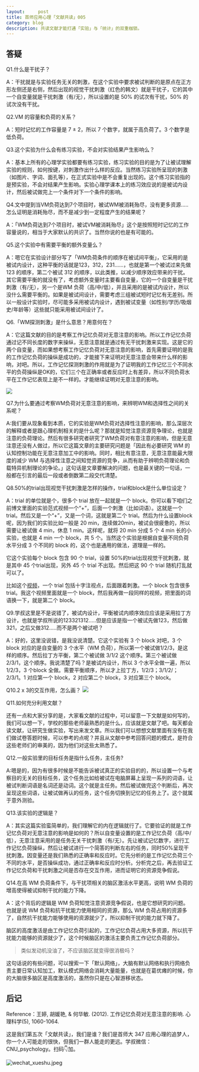 ```yaml
---
layout:     post
title: 首师应用心理「文献共读」005
category: blog
description: 共读文献才能打通「实验」与「统计」的双重枷锁。
---
```



## 答疑

Q1.什么是干扰子？

A：干扰就是与实验任务无关的刺激，在这个实验中要求被试判断的是原点在正方形左侧还是右侧，然后出现的视觉干扰刺激（红色的韩文）就是干扰子，它的其中一个自变量就是干扰刺激（有/无），所以设置的是 50% 的试次有干扰，50% 的试次没有干扰。

Q2.VM 的容量和负荷的关系？

A：短时记忆的工作容量是 7 ± 2，所以 7 个数字，就属于高负荷了。3 个数字是低负荷。

Q3.这个实验为什么会有练习实验，不会对实验结果产生影响么？

A：基本上所有的心理学实验都要有练习实验，练习实验的目的是为了让被试理解实验的规则，如何按键，对刺激作出什么样的反应。当然练习实验所呈现的刺激（如图片、字词、面孔等），在正式实验中是不会重复出现的。这个练习实验指的是预实验，不会对结果产生影响。实验心理学课本上的练习效应说的是被试内设计，然后被试做完上一个条件对下一个条件的影响。

Q4.文中提到当VM负荷达到7个项目时，被试WM被消耗殆尽，没有更多资源.....怎么证明是消耗殆尽，而不是减少到一定程度产生的结果呢？

A：「WM负荷达到7个项目时，被试VM被消耗殆尽」这个是按照短时记忆的工作容量说的，相当于大家默认的共识了。当然你说的也是有可能的。

Q5.这个实验中有需要平衡的额外变量么？

A：嗯它在实验设计部分写了「WM负荷条件的顺序在被试间平衡」，它采用的是被试内设计，这种平衡的话就是123，312，231……，也就是第一个被试过来先做 123 的顺序，第二个被试 312 的顺序，以此类推，以减少顺序效应带来的干扰。其它需要平衡的就没有了，考虑额外变量时主要看自变量，它的一个自变量是干扰刺激（有/无），另一个是WM 负荷（高/中/低），并且采用的是被试内设计，所以没什么需要平衡的。如果是被试间设计，需要考虑三组被试短时记忆有无差别。所以一般设计实验时，尽可能多采用被试内设计，遇到被试变量（如性别/学历/吸烟史/年龄等）这些就只能采用被试间设计了。

Q6.「WM探测刺激」是什么意思？用意何在？

A：它这篇文献的目的是考察工作记忆负荷对无意注意的影响。所以工作记忆负荷通过记不同长度的数字来操纵，无意注意就是通过有无干扰刺激来实现。这是它的两个自变量，而如果想考察工作记忆负荷对无意注意的影响，首先需要证明的是我的工作记忆负荷的操纵是成功的，才能接下来证明对无意注意会带来什么样的影响，对吧。所以，工作记忆探测刺激的作用就是为了证明我的工作记忆三个不同水平的负荷操纵是OK的，它们三个在正确率或者反应时上有差异，所以不同负荷水平在工作记忆表现上是不一样的。才能继续证明对无意注意的影响。

![](https://cnu347-1257355643.cos.ap-beijing.myqcloud.com/CNU347/paper-05.png)

Q7.为什么要通过考察WM负荷对无意注意的影响，来辨明WM和选择性之间的关系呢？

A:我们要从现象看到本质，它的实验是WM负荷对选择性注意的影响，那么深层次的解释或者是跟心理机制相关的是什么呢？那就是知觉注意资源竞争理论，也就是注意的负荷理论。然后有很多研究者研究了WM负荷对有意注意的影响，但是无意注意还没有人做过，所以它这篇文章的主要研究问题是「因此有必要研究 WM 的认知控制功能在无意注意加工中的影响。同时，相比有意注意，无意注意能最大限度的减少 WM 与选择性注意之间知觉资源的竞争，从而有助于辨明负荷理论和负载特异机制理论的争论。」这句话是文章要解决的问题，也是最关键的一句话，一般都在引言的最后一段或者倒数第二段交代清楚。

Q8.50%的trial出现视觉干扰刺激是怎样的操作，trial和block是什么单位设定？

A：trial 的单位就是个，很多个 trial 放在一起就是一个 block。你可以看下咱们之前博文里面的实验范式视频一个“+”，后面一个刺激（比如词语）。这就是一个 trial。然后又是一个“+”，又是一个词，这就是第二个 trial。然后为什么设置block呢，因为我们的实验比如一般是 20 min，连续做20min，被试会很疲惫的，所以需要让被试做 4 min，休息 1 min。这样呢，就将 20 min 分成 5 个 4 min 长的小实验，也就是 4 min 一个 block，共 5 个。当然这个实验是根据自变量不同负荷水平分成 3 个不同的 block 的，这个也是通用的做法，道理是一样的。

它这个实验每个 block 包含 90 个 trial，设置 50%的trial出现视觉干扰刺激，就是其中 45 个trial出现，另外 45 个 trial 不出现。然后把这 90 个 trial 随机打乱就可以了。

比如这个[视频](http://1257355643.vod2.myqcloud.com/a589a973vodtranscq1257355643/10441c9e5285890789447844265/v.f30.mp4)，一个 trial 包括十字注视点，后面跟着刺激。一个 block 包含很多 trial。我这个视频里面就是一个 block，然后我再做一段同样的视频，把里面的词语换一下，就是第二个 block。

Q9.学叔这里是不是说错了，被试内设计，平衡被试内顺序效应应该是采用拉丁方设计，也就是学叔所说的123321312.....但是应该是指一个被试先做123，然后做321，之后又做312.....而不是两个被试吧？

A：好的，这里没说错，是我没说清楚。它这个实验有 3 个 block 对吧，3 个 block 对应的是自变量的 3 个水平（WM 负荷），所以第一个被试做1/2/3，是这样的顺序。然后拉丁方平衡，第二个被试做 3/1/2 这个顺序。第三个被试做 2/3/1，这个顺序。我说清楚了吗？是被试内设计，所以 3 个水平全做一遍，所以1/2/3，3 个block 全做。需要平衡顺序，所以才上拉丁方，1/2/3；3/1/2/；2/3/1。1 对应第一个 block，2 对应第二个 block，3 对应第三个 block。


Q10.2 x 3的交互作用，怎么画？
![](https://cnu347-1257355643.cos.ap-beijing.myqcloud.com/CNU347/paper-06.jpeg)


Q11.如何充分利用文献？

还有一点和大家分享的是，大家看文献的过程中，可以留意一下文献是如何写的，我们可以想一下，学校的那些老师最熟悉的是什么，应该就是文献了吧。每天都会读文献，让研究生做实验，写出来发文章。所以我们可以想想文献里面有没有在我们做试卷答题时候，可以参考的点呢？并且从文献中参考回答问题的模式，是符合这些老师们的审美的，因为他们对这些太熟悉了。

Q12.一般实验里的目标任务是指什么任务，主任务?

A:嗯是的，因为有很多时候是不能告诉被试真正的实验目的的，所以设置一个与考察目的无关的目标任务，这个任务比如给被试在电脑屏幕上呈现一系列的词语，让被试判断词语是名词还是动词。这个就是主任务。然后被试做完这个判断后，再次呈现这些词语，让被试做再认的任务，这个任务切换到记忆的任务上了。这个就属于意外测验。

Q13.该实验的逻辑是？

A：其实这篇实验蛮简单的，我们理解它的内在逻辑就行了。它要验证的就是工作记忆负荷对无意注意的影响是如何的？所以自变量设置的是工作记忆负荷（高/中/低），无意注意采用的是任务无关干扰刺激（有/无）。先让被试记忆数字，进行工作记忆负荷操纵，然后让被试进行一个简答的判断左右的任务，同时50%呈现干扰刺激。因变量还是我们熟悉的正确率和反应时。它先分析的是工作记忆负荷三个不同的水平，是否操纵成功，通过正确率和反应时分析。分析完之后，再去验证工作记忆负荷和干扰刺激之间是否存在交互作用，进而证明它的资源竞争假说。

Q14.在高 WM 负荷条件下，与干扰项相关的脑区激活水平更高，说明 WM 负荷的增高使得被试抑制干扰的能力下降。

A：这个背后的逻辑是 WM 负荷知觉注意资源竞争假说，也是它想研究的问题。也就是说 WM 负荷和抗干扰能力使用相同的资源，那么 WM 负荷占用的资源多了，自然抗干扰能力能够使用的资源就少了，所以抑制干扰的能力就下降了。

脑区的高度激活是由工作记忆负荷引起的，工作记忆负荷占用大多资源，所以抗干扰能力能够的资源就少了，这个时候脑区的激活主要负责工作记忆负荷部分。

> 类似发动机没油了，不应该脑区就变得很消极吗？

这句话说的有些问题，可以搜索一下「默认网络」，大脑有默认网络和执行网络负责主要日常认知加工，默认模式网络会消耗大量能量，也就是在葛优瘫的时候，你的大脑很多脑区是高度激活的，虽然你只是在心智游移状态。

## 后记

Reference：王婷, 胡媛艳, & 何华敏. (2012). 工作记忆负荷对无意注意的影响. 心理科学(5), 1060-1064.

这是我们第五次「文献共读」，我们是谁？我们是首师大 347 应用心理的追梦人，你一个人可能走的很快，但我们一群人能走的更远。学叔微信：CNU_psychology。扫码👇加。

![wechat_xueshu.jpeg](https://cnu347-1257355643.cos.ap-beijing.myqcloud.com/CNU347/WechatIMG125.jpeg)






